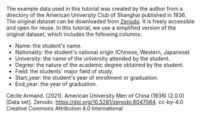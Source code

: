 > 

The example data used in this tutorial was created by the author from a directory of the American University Club of Shanghai published in 1936. The original dataset can be downloaded from [Zenodo](https://zenodo.org/record/8047064). It is freely accessible and open for reuse. In this tutorial, we use a simplified version of the original dataset, which includes the following columns: 

  * Name: the student's name.
  * Nationality: the student's national origin (Chinese, Western, Japanese)
  * University: the name of the university attended by the student. 
  * Degree: the nature of the academic degree obtained by the student. 
  * Field: the students' major field of study.
  * Start_year: the student's year of enrollment or graduation. 
  * End_year: the year of graduation.  
  
  
Cécile Armand. (2021). American University Men of China (1936) (2.0.0) [Data set]. Zenodo. https://doi.org/10.5281/zenodo.8047064. cc-by-4.0 Creative Commons Attribution 4.0 International